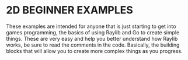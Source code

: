 
# 2D BEGINNER EXAMPLES
These examples are intended for anyone that is just starting to get into games programming, the basics of using Raylib and Go to create simple things. These are very easy and help you better understand how Raylib works, be sure to read the comments in the code. Basically, the building blocks that will allow you to create more complex things as you progress.

